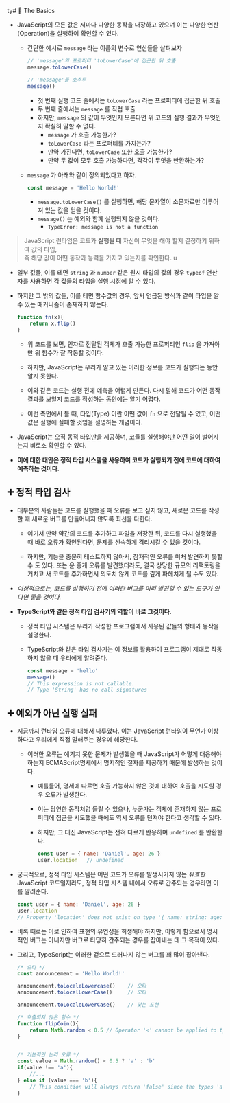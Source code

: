 ty# 📌 The Basics

- JavaScript의 모든 값은 저마다 다양한 동작을 내장하고 있으며 이는 다양한 연산(Operation)을 실행하여 확인할 수 있다.

    - 간단한 예시로 `message` 라는 이름의 변수로 연산들을 살펴보자

        ```javascript
        // 'message'의 프로퍼티 'toLowerCase'에 접근한 뒤 호출
        message.toLowerCase()

        // 'message'를 호추루
        message()
        ```

        - 첫 번째 실행 코드 줄에서는 `toLowerCase` 라는 프로퍼티에 접근한 뒤 호출
        - 두 번째 줄에서는 `message` 를 직접 호출
        - 하지만, `message` 의 값이 무엇인지 모른다면 위 코드의 실행 결과가 무엇인지 확실히 말할 수 없다.
            - `message` 가 호출 가능한가?
            - `toLowerCase` 라는 프로퍼티를 가지는가?
            - 만약 가진다면, `toLowerCase` 또한 호출 가능한가?
            - 만약 두 값이 모두 호출 가능하다면, 각각이 무엇을 반환하는가?

    - `message` 가 아래와 같이 정의되었다고 하자.

        ```javascript
        const message = 'Hello World!'
        ```

        - `message.toLowerCase()` 를 실행하면, 해당 문자열이 소문자로만 이루어져 있는 값을 얻을 것이다.
        - `message()` 는 예외와 함께 실행되지 않을 것이다.
            - `TypeError: message is not a function`

> JavaScript 런타임은 코드가 **실행될 때** 자신이 무엇을 해야 할지 결정하기 위하여 값의 타입,   
> 즉 해당 값이 어떤 동작과 능력을 가지고 있는지를 확인한다.
u
- 일부 값들, 이를 테면 `string` 과 `number` 같은 원시 타입의 값의 경우 `typeof` 연산자를 사용하면 각 값들의 타입을 실행 시점에 알 수 있다.
- 하지만 그 밖의 값들, 이를 테면 함수값의 경우, 앞서 언급된 방식과 같이 타입을 알 수 있는 매커니즘이 존재하지 않는다.

    ```javascript
    function fn(x){
        return x.flip()
    }
    ```
    - 위 코드를 보면, 인자로 전달된 객체가 호출 가능한 프로퍼티인 `flip` 을 가져야만 위 함수가 잘 작동할 것이다.
    
    - 하지만, JavaScript는 우리가 알고 있는 이러한 정보를 코드가 실행되는 동안 알지 못한다.
    - 이와 같은 코드는 실행 전에 예측을 어렵게 만든다. 다시 말해 코드가 어떤 동작 결과를 보일지 코드를 작성하는 동안에는 알기 어렵다.
    - 이런 측면에서 볼 때, 타입(Type) 이란 어떤 값이 `fn` 으로 전달될 수 있고, 어떤 값은 실행에 실패할 것임을 설명하는 개념이다.

- JavaScript는 오직 동적 타입만을 제공하며, 코들를 실행해야만 어떤 일이 벌어지는지 비로소 확인할 수 있다.
- **이에 대한 대안은 정적 타입 시스템을 사용하여 코드가 실행되기 전에 코드에 대하여 예측하는 것이다.**

## ➕ 정적 타입 검사

- 대부분의 사람들은 코드를 실행했을 때 오류를 보고 싶지 않고, 새로운 코드를 작성할 때 새로운 버그를 만들어내지 않도록 최선을 다한다.
    - 여기서 만약 약간의 코드를 추가하고 파일을 저장한 뒤, 코드를 다시 실행했을 때 바로 오류가 확인된다면, 문제를 신속하게 격리시킬 수 있을 것이다.

    - 하지만, 기능을 충분히 테스트하지 않아서, 잠재적인 오류를 미처 발견하지 못할 수 도 있다. 또는 운 좋게 오류를 발견했더라도, 결국 상당한 규모의 리팩토링을 거치고 새 코드를 추가하면서 의도치 않게 코드를 깊게 파헤치게 될 수도 있다.


- *이상적으로는, 코드를 실행하기 전에 이러한 버그를 미리 발견할 수 있는 도구가 있다면 좋을 것이다.*
- **TypeScript와 같은 정적 타입 검사기의 역할이 바로 그것이다.**
    - 정적 타입 시스템은 우리가 작성한 프로그램에서 사용된 값들의 형태와 동작을 설명한다. 
    - TypeScript와 같은 타입 검사기는 이 정보를 활용하여 프로그램이 제대로 작동하지 않을 때 우리에게 알려준다.

        ```javascript
        const message = 'hello'
        message()   
        // This expression is not callable.
        // Type 'String' has no call signatures
        ```

## ➕ 예외가 아닌 실행 실패
- 지금까지 런타임 오류에 대해서 다루었다. 이는 JavaScript 런타임이 무언가 이상하다고 우리에게 직접 말해주는 경우에 해당한다.
    - 이러한 오류는 예기치 못한 문제가 발생했을 때 JavaScript가 어떻게 대응해야 하는지 ECMAScript명세에서 명지적인 절자를 제공하기 때문에 발생하는 것이다.
        - 예를들어, 명세에 따르면 호출 가능하지 않은 것에 대하여 호출을 시도할 경우 오류가 발생한다.
        - 이는 당연한 동작처럼 들릴 수 있으나, 누군가는 객체에 존재하지 않는 프로퍼티에 접근을 시도했을 때에도 역시 오류를 던져야 한다고 생각할 수 있다.
        - 하지만, 그 대신 JavaScript는 전혀 다르게 반응하며 `undefined` 를 반환한다.

            ```javascript
            const user = { name: 'Daniel', age: 26 }
            user.location   // undefined
            ```

- 궁극적으로, 정적 타입 시스템은 어떤 코드가 오류를 발생시키지 않는 *유효한* JavaScript 코드일지라도, 정적 타입 시스템 내에서 오류로 간주되는 경우라면 이를 알려준다.

    ```javascript
    const user = { name: 'Daniel', age: 26 }
    user.location
    // Property 'location' does not exist on type '{ name: string; age: number; }'
    ```

- 비록 때로는 이로 인하여 표현의 유연성을 희생해야 하지만, 이렇게 함으로서 명시적인 버그는 아니지만 버그로 타당히 간주되는 경우를 잡아내는 데 그 목적이 있다.
- 그리고, TypeScript는 이러한 겉으로 드러나지 않는 버그를 꽤 많이 잡아낸다.

    ```javascript
    /* 오타 */
    const announcement = 'Hello World!'
    
    announcement.toLocaleLowercase()    // 오타
    announcement.toLocalLowerCase()     // 오타
    
    announcement.toLocaleLowerCase()    // 맞는 표현

    /* 호출되지 않은 함수 */
    function flipCoin(){
        return Math.random < 0.5 // Operator '<' cannot be applied to types '() => number' and 'number'
    }
    

    /* 기본적인 논리 오류 */
    const value = Math.random() < 0.5 ? 'a' : 'b'
    if(value !== 'a'){
        //...
    } else if (value === 'b'){
        // This condition will always return 'false' since the types 'a' and 'b' have no overlap
    }
    ```



    
    




    
